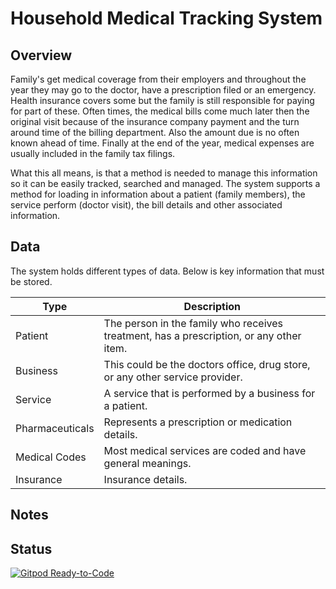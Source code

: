 # Household Medical Tracking System

## Overview
Family's get medical coverage from their employers and throughout the year they may go to the doctor, have a prescription filed or an emergency.   Health insurance covers some but the family is still responsible for paying for part of these.   Often times, the medical bills come much later then the original visit because of the insurance company payment and the turn around time of the billing department.  Also the amount due is no often known ahead of time.  Finally at the end of the year, medical expenses are usually included in the family tax filings.   

What this all means, is that a method is needed to manage this information so it can be easily tracked, searched and managed.  The system supports a method for loading in information about a patient (family members), the service perform (doctor visit), the bill details and other associated information.

## Data
The system holds different types of data.  Below is key information that must be stored.

| Type | Description |
| ----------- | ----------- |
| Patient | The person in the family who receives treatment, has a prescription, or any other item. |
| Business | This could be the doctors office, drug store, or any other service provider. |
| Service | A service that is performed by a business for a patient. |
| Pharmaceuticals | Represents a prescription or medication details. |
| Medical Codes | Most medical services are coded and have general meanings. |
| Insurance | Insurance details. |

## Notes

## Status
[![Gitpod Ready-to-Code](https://img.shields.io/badge/Gitpod-Ready--to--Code-blue?logo=gitpod)](https://gitpod.io/#https://github.com/devkingdom/household-medical-tracking-system) 
